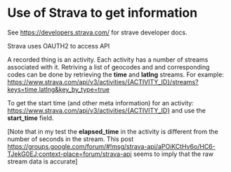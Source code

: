 # Use of Strava to get information

See https://developers.strava.com/ for strave developer docs.

Strava uses OAUTH2 to access API

A recorded thing is an activity.  Each activity has a number of streams associated with it.  Retriving a list of geocodes and 
and corresponding codes can be done by retrieving the **time** and **latlng** streams.  For example: 
https://www.strava.com/api/v3/activities/{ACTIVITY_ID}/streams?keys=time,latlng&key_by_type=true

To get the start time (and other meta information) for an activity: https://www.strava.com/api/v3/activities/{ACTIVITY_ID} and use the 
**start_time** field.

[Note that in my test the **elapsed_time** in the activity is different from the number of seconds in the stream.  This post
https://groups.google.com/forum/#!msg/strava-api/aPOiKCtHv6o/HC6-TJekG0EJ;context-place=forum/strava-api seems to imply
that the raw stream data is accurate]


